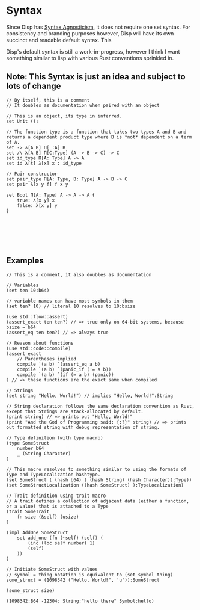 # Syntax

Since Disp has [Syntax Agnosticism](syntax-agnosticism.md), it does not require one set syntax. For consistency and branding purposes however, Disp will have its own succinct and readable default syntax. This 

Disp's default syntax is still a work-in-progress, however I think I want something similar to lisp with various Rust conventions sprinkled in.

## Note: This Syntax is just an idea and subject to lots of change

```
// By itself, this is a comment
// It doubles as documentation when paired with an object

// This is an object, its type in inferred.
set Unit ();

// The function type is a function that takes two types A and B and returns a dependent product type where B is *not* dependent on a term of A.
set -> λ[A B] Π[_:A] B
set /\ λ[A B] Π[C:Type] (A -> B -> C) -> C
set id_type Π[A: Type] A -> A
set id λ[t] λ[x] x : id_type

// Pair constructor
set pair_type Π[A: Type, B: Type] A -> B -> C
set pair λ[x y f] f x y

set Bool Π[A: Type] A -> A -> A {
	true: λ[x y] x
	false: λ[x y] y
}







```

## Examples
```
// This is a comment, it also doubles as documentation

// Variables
(set ten 10:b64)

// variable names can have most symbols in them
(set ten? 10) // literal 10 resolves to 10:bsize

(use std::flow::assert)
(assert_exact ten ten?) // => true only on 64-bit systems, because bsize = b64
(assert_eq ten ten?) // => always true

// Reason about functions
(use std::code::compile)
(assert_exact
	// Parentheses implied
	compile `(a b) `(assert_eq a b) 
	compile `(a b) `(panic_if (!= a b))
	compile `(a b) `(if (= a b) (panic))
) // => these functions are the exact same when compiled

// Strings
(set string "Hello, World!") // implies "Hello, World!":String

// String declaration follows the same declaration convention as Rust, except that Strings are stack-allocated by default.
(print string) // => prints out "Hello, World!"
(print "And the God of Programming said: {:?}" string) // => prints out formatted string with debug representation of string.

// Type definition (with type macro)
(type SomeStruct
	number b64
	_ (String Character)
)

// This macro resolves to something similar to using the formats of Type and TypeLocalization hashtype.
(set SomeStruct ( (hash b64) ( (hash String) (hash Character)):Type))
(set SomeStructLocalization ((hash SomeStruct) ):TypeLocalization)

// Trait definition using trait macro
// A trait defines a collection of adjacent data (either a function, or a value) that is attached to a Type
(trait SomeTrait
	fn size (&self) (usize)
)

(impl AddOne SomeStruct
	set add_one (fn (~self) (self) (
		(inc (loc self number) 1)
		(self)
	))
)

// Initiate SomeStruct with values
// symbol = thing notation is equivalent to (set symbol thing)
some_struct = (1098342 ("Hello, World!", 'u')):SomeStruct

(some_struct size)

(1098342:B64 -12304: String:"hello there" Symbol:hello)
```
